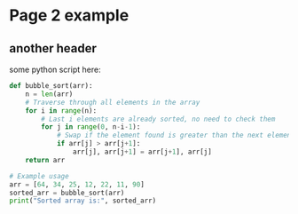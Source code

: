 # Page 2 example

## another header

some python script here:

```py title="bubble_sort.py" linenums="1"
def bubble_sort(arr):
    n = len(arr)
    # Traverse through all elements in the array
    for i in range(n):
        # Last i elements are already sorted, no need to check them
        for j in range(0, n-i-1):
            # Swap if the element found is greater than the next element
            if arr[j] > arr[j+1]:
                arr[j], arr[j+1] = arr[j+1], arr[j]
    return arr

# Example usage
arr = [64, 34, 25, 12, 22, 11, 90]
sorted_arr = bubble_sort(arr)
print("Sorted array is:", sorted_arr)
```